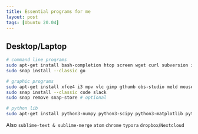 ```yaml
---
title: Essential programs for me
layout: post
tags: [Ubuntu 20.04]
---
```


## Desktop/Laptop

```bash
# command line programs
sudo apt-get install bash-completion htop screen wget curl subversion iotop iftop ipython3 python3-pip apt-transport-https
sudo snap install --classic go

# graphic programs
sudo apt-get install xfce4 i3 mpv vlc gimp gthumb obs-studio meld mousepad terminator texlive-full
sudo snap install --classic code slack
sudo snap remove snap-store # optional

# python lib
sudo apt-get install python3-numpy python3-scipy python3-matplotlib python3-bs4 python3-tqdm python3-natsort python3-pyperclip python3-socks python3-selenium
```
Also `sublime-text & sublime-merge` `atom` `chrome` `typora` `dropbox`/`Nextcloud`
